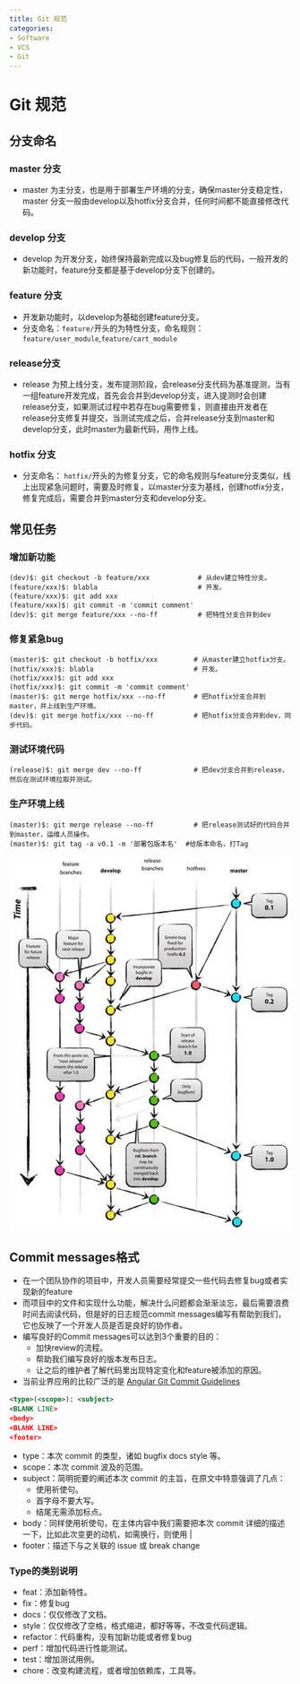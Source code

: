 ```yaml
---
title: Git 规范
categories:
- Software
- VCS
- Git
---
```

# Git 规范

## 分支命名

### master 分支

- master 为主分支，也是用于部署生产环境的分支，确保master分支稳定性，master 分支一般由develop以及hotfix分支合并，任何时间都不能直接修改代码。

### develop 分支

- develop 为开发分支，始终保持最新完成以及bug修复后的代码，一般开发的新功能时，feature分支都是基于develop分支下创建的。

### feature 分支

- 开发新功能时，以develop为基础创建feature分支。
- 分支命名：`feature/`开头的为特性分支，命名规则： `feature/user_module`,`feature/cart_module`

### release分支

- release 为预上线分支，发布提测阶段，会release分支代码为基准提测，当有一组feature开发完成，首先会合并到develop分支，进入提测时会创建release分支，如果测试过程中若存在bug需要修复，则直接由开发者在release分支修复并提交，当测试完成之后，合并release分支到master和develop分支，此时master为最新代码，用作上线。

### hotfix 分支

- 分支命名： `hotfix/`开头的为修复分支，它的命名规则与feature分支类似，线上出现紧急问题时，需要及时修复，以master分支为基线，创建hotfix分支，修复完成后，需要合并到master分支和develop分支。

## 常见任务

### 增加新功能

```shell
(dev)$: git checkout -b feature/xxx            # 从dev建立特性分支。
(feature/xxx)$: blabla                         # 开发。
(feature/xxx)$: git add xxx
(feature/xxx)$: git commit -m 'commit comment'
(dev)$: git merge feature/xxx --no-ff          # 把特性分支合并到dev
```

### 修复紧急bug

```shell
(master)$: git checkout -b hotfix/xxx         # 从master建立hotfix分支。
(hotfix/xxx)$: blabla                         # 开发。
(hotfix/xxx)$: git add xxx
(hotfix/xxx)$: git commit -m 'commit comment'
(master)$: git merge hotfix/xxx --no-ff       # 把hotfix分支合并到master，并上线到生产环境。
(dev)$: git merge hotfix/xxx --no-ff          # 把hotfix分支合并到dev，同步代码。
```

### 测试环境代码

```shell
(release)$: git merge dev --no-ff             # 把dev分支合并到release，然后在测试环境拉取并测试。
```

### 生产环境上线

```shell
(master)$: git merge release --no-ff          # 把release测试好的代码合并到master，运维人员操作。
(master)$: git tag -a v0.1 -m '部署包版本名'  #给版本命名，打Tag
```

![](https://raw.githubusercontent.com/LuShan123888/Files/main/Pictures/2020-12-10-2020-11-27-640-6467611.jpeg)

## Commit messages格式

- 在一个团队协作的项目中，开发人员需要经常提交一些代码去修复bug或者实现新的feature
- 而项目中的文件和实现什么功能，解决什么问题都会渐渐淡忘，最后需要浪费时间去阅读代码，但是好的日志规范commit messages编写有帮助到我们，它也反映了一个开发人员是否是良好的协作者。
- 编写良好的Commit messages可以达到3个重要的目的：
    - 加快review的流程。
    - 帮助我们编写良好的版本发布日志。
    - 让之后的维护者了解代码里出现特定变化和feature被添加的原因。
- 当前业界应用的比较广泛的是 [Angular Git Commit Guidelines](https://github.com/angular/angular.js/blob/master/DEVELOPERS.md#-git-commit-guidelines)

```xml
<type>(<scope>): <subject>
<BLANK LINE>
<body>
<BLANK LINE>
<footer>
```

- type：本次 commit 的类型，诸如 bugfix docs style 等。
- scope：本次 commit 波及的范围。
- subject：简明扼要的阐述本次 commit 的主旨，在原文中特意强调了几点：
    - 使用祈使句。
    - 首字母不要大写。
    - 结尾无需添加标点。
- body：同样使用祈使句，在主体内容中我们需要把本次 commit 详细的描述一下，比如此次变更的动机，如需换行，则使用 |
- footer：描述下与之关联的 issue 或 break change

### Type的类别说明

- feat：添加新特性。
- fix：修复bug
- docs：仅仅修改了文档。
- style：仅仅修改了空格，格式缩进，都好等等，不改变代码逻辑。
- refactor：代码重构，没有加新功能或者修复bug
- perf：增加代码进行性能测试。
- test：增加测试用例。
- chore：改变构建流程，或者增加依赖库，工具等。

